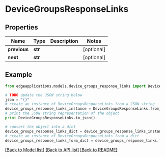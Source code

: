 # DeviceGroupsResponseLinks


## Properties
Name | Type | Description | Notes
------------ | ------------- | ------------- | -------------
**previous** | **str** |  | [optional] 
**next** | **str** |  | [optional] 

## Example

```python
from edgeapplications.models.device_groups_response_links import DeviceGroupsResponseLinks

# TODO update the JSON string below
json = "{}"
# create an instance of DeviceGroupsResponseLinks from a JSON string
device_groups_response_links_instance = DeviceGroupsResponseLinks.from_json(json)
# print the JSON string representation of the object
print DeviceGroupsResponseLinks.to_json()

# convert the object into a dict
device_groups_response_links_dict = device_groups_response_links_instance.to_dict()
# create an instance of DeviceGroupsResponseLinks from a dict
device_groups_response_links_form_dict = device_groups_response_links.from_dict(device_groups_response_links_dict)
```
[[Back to Model list]](../README.md#documentation-for-models) [[Back to API list]](../README.md#documentation-for-api-endpoints) [[Back to README]](../README.md)


